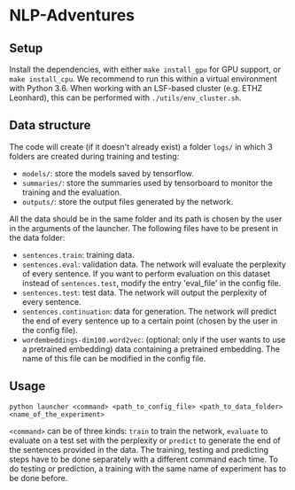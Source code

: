 # NLP-Adventures

## Setup
Install the dependencies, with either `make install_gpu` for GPU support, or `make install_cpu`. We recommend to run this within a virtual environment with Python 3.6. When working with an LSF-based cluster (e.g. ETHZ Leonhard), this can be performed with `./utils/env_cluster.sh`.

## Data structure
The code will create (if it doesn't already exist) a folder `logs/` in which 3 folders are created during training and testing:
- `models/`: store the models saved by tensorflow.
- `summaries/`: store the summaries used by tensorboard to monitor the training and the evaluation.
- `outputs/`: store the output files generated by the network.

All the data should be in the same folder and its path is chosen by the user in the arguments of the launcher. The following files have to be present in the data folder:
- `sentences.train`: training data.
- `sentences.eval`: validation data. The network will evaluate the perplexity of every sentence. If you want to perform evaluation on this dataset instead of `sentences.test`, modify the entry 'eval_file' in the config file.
- `sentences.test`: test data. The network will output the perplexity of every sentence.
- `sentences.continuation`: data for generation. The network will predict the end of every sentence up to a certain point (chosen by the user in the config file).
- `wordembeddings-dim100.word2vec`: (optional: only if the user wants to use a pretrained embedding) data containing a pretrained embedding. The name of this file can be modified in the config file.

## Usage
`python launcher <command> <path_to_config_file> <path_to_data_folder> <name_of_the_experiment>`

`<command>` can be of three kinds: `train` to train the network, `evaluate` to evaluate on a test set with the perplexity or `predict` to generate the end of the sentences provided in the data.
The training, testing and predicting steps have to be done separately with a different command each time. To do testing or prediction, a training with the same name of experiment has to be done before.
